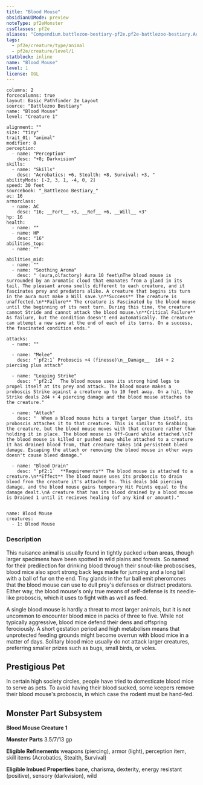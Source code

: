 ```yaml
---
title: "Blood Mouse"
obsidianUIMode: preview
noteType: pf2eMonster
cssClasses: pf2e
aliases: "Compendium.battlezoo-bestiary-pf2e.pf2e-battlezoo-bestiary.Actor.NrvmeSREmeO3n1Dk" 
tags:
  - pf2e/creature/type/animal
  - pf2e/creature/level/1
statblock: inline
name: "Blood Mouse"
level: 1
license: OGL
---
```


```statblock
columns: 2
forcecolumns: true
layout: Basic Pathfinder 2e Layout
source: "Battlezoo Bestiary"
name: "Blood Mouse"
level: "Creature 1"

alignment: ""
size: "tiny"
trait_01: "animal"
modifier: 8
perception:
  - name: "Perception"
    desc: "+8; Darkvision"
skills:
  - name: "Skills"
    desc: "Acrobatics: +6, Stealth: +8, Survival: +3, "
abilityMods: [-2, 3, 1, -4, 0, 2]
speed: 30 feet
sourcebook: "_Battlezoo Bestiary_"
ac: 16
armorclass:
  - name: AC
    desc: "16; __Fort__ +3, __Ref__ +6, __Will__ +3"
hp: 16
health:
  - name: ""
  - name: HP
    desc: "16"
abilities_top:
  - name: ""

abilities_mid:
  - name: ""
  - name: "Soothing Aroma"
    desc: " (aura,olfactory) Aura 10 feet\nThe blood mouse is surrounded by an aromatic cloud that emanates from a gland in its tail. The pleasant aroma smells different to each creature, and it fascinates prey and predators alike. A creature that begins its turn in the aura must make a Will save.\n**Success** The creature is unaffected.\n**Failure** The creature is Fascinated by the blood mouse until the beginning of its next turn. During this time, the creature cannot Stride and cannot attack the blood mouse.\n**Critical Failure** As failure, but the condition doesn't end automatically. The creature can attempt a new save at the end of each of its turns. On a success, the fascinated condition ends."

attacks:
  - name: ""

  - name: "Melee"
    desc: "`pf2:1` Proboscis +4 (finesse)\n__Damage__  1d4 + 2 piercing plus attach"

  - name: "Leaping Strike"
    desc: "`pf2:2`  The blood mouse uses its strong hind legs to propel itself at its prey and attack. The blood mouse makes a proboscis Strike against a creature up to 10 feet away. On a hit, the Strike deals 2d4 + 4 piercing damage and the blood mouse attaches to the creature."

  - name: "Attach"
    desc: "  When a blood mouse hits a target larger than itself, its proboscis attaches it to that creature. This is similar to Grabbing the creature, but the blood mouse moves with that creature rather than holding it in place. The blood mouse is Off-Guard while attached.\nIf the blood mouse is killed or pushed away while attached to a creature it has drained blood from, that creature takes 1d4 persistent bleed damage. Escaping the attach or removing the blood mouse in other ways doesn't cause bleed damage."

  - name: "Blood Drain"
    desc: "`pf2:1`  **Requirements** The blood mouse is attached to a creature.\n**Effect** The blood mouse uses its proboscis to drain blood from the creature it's attached to. This deals 1d4 piercing damage, and the blood mouse gains temporary Hit Points equal to the damage dealt.\nA creature that has its blood drained by a blood mouse is Drained 1 until it recieves healing (of any kind or amount)."
 
```

```encounter-table
name: Blood Mouse
creatures:
  - 1: Blood Mouse
```


### Description
This nuisance animal is usually found in tightly packed urban areas, though larger specimens have been spotted in wild plains and forests. So named for their predilection for drinking blood through their snout-like proboscises, blood mice also sport strong back legs made for jumping and a long tail with a ball of fur on the end. Tiny glands in the fur ball emit pheromones that the blood mouse can use to dull prey's defenses or distract predators. Either way, the blood mouse's only true means of self-defense is its needle-like proboscis, which it uses to fight with as well as feed.

A single blood mouse is hardly a threat to most larger animals, but it is not uncommon to encounter blood mice in packs of three to five. While not typically aggressive, blood mice defend their dens and offspring ferociously. A short gestation period and high metabolism means that unprotected feeding grounds might become overrun with blood mice in a matter of days. Solitary blood mice usually do not attack larger creatures, preferring smaller prizes such as bugs, small birds, or voles.

## Prestigious Pet

In certain high society circles, people have tried to domesticate blood mice to serve as pets. To avoid having their blood sucked, some keepers remove their blood mouse's proboscis, in which case the rodent must be hand-fed.

## Monster Part Subsystem

**Blood Mouse Creature 1**

**Monster Parts** 3.5/7/13 gp

**Eligible Refinements** weapons (piercing), armor (light), perception item, skill items (Acrobatics, Stealth, Survival)

**Eligible Imbued Properties** bane, charisma, dexterity, energy resistant (positive), sensory (darkvision), wild
